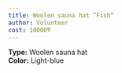 ```yaml
---
title: Woolen sauna hat “Fish”
author: Volunteer
cost: 10000₸
---
```

**Type:** Woolen sauna hat  
**Color:** Light-blue  